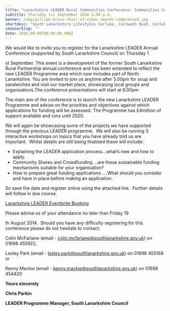 ```yaml
---
title: "Lanarkshire LEADER Rural Communities Conference: Communities Connected"
subtitle: Thursday 1st September 2016 5.00 p.m.
banner: /img/gillian-bruce-chair-of-vibes-awards-compressed.jpg
shortdesc: "South Lanarkshire Lifestyles Carluke, Carnwath Road, Carluke, ML8 4DF  "
cmsUserSlug: ""
date: 2016-08-09T00:00:00.000Z
---
```


We would like to invite you to register for
the Lanarkshire LEADER Annual Conference (supported by South Lanarkshire
Council) on Thursday 1

st September. This event is a development of
the former South Lanarkshire Rural Partnership annual conference and has been
extended to reflect the new LEADER Programme area which now includes part of North
Lanarkshire. You are invited to join us anytime after 5.00pm for soup and
sandwiches and visit our market place, showcasing local groups and
organisations.The conference presentations will start at 6.00pm

The main aim of the conference is to launch
the new Lanarkshire LEADER Programme and advise on the priorities and
objectives against which applications for funding will be assessed. The Programme
has £4million of support available and runs until 2020.

We will again be showcasing some of the
projects we have supported through the previous LEADER programme.  We will also be running 3 interactive
workshops on topics that you have already told us are important.  Whilst details are still being finalised
these will include:

* Explaining the LEADER application
process…what’s new and how to apply.
* Community Shares and Crowdfunding …are these
sustainable funding mechanisms suitable for your organisation?
* How to prepare great funding
applications ….What should you consider and have in place before making an
application.

So save the date and register online using
the attached link.  Further details will
follow in due course.

[Lanarkshire LEADER Eventbrite Booking ](https://www.eventbrite.com/e/connecting-communities-in-rural-lanarkshire-tickets-26896537267?aff=utm_source%3Deb_email%26utm_medium%3Demail%26utm_campaign%3Dnew_event_email&utm_term=eventurl_text)

Please advise us of your attendance no later
than Friday 19

th August 2014. 
Should you have any difficulty registering for this conference please do
not hesitate to contact:

Colin
McFarlane (email - [colin.mcfarlane@southlanarkshire.gov.uk](mailto:colin.mcfarlane@southlanarkshire.gov.uk))
on 01698 455922, 

Lesley
Park (email - [lesley.park@southlanarkshire.gov.uk](mailto:lesley.park@southlanarkshire.gov.uk))
on 01698 455168 or 

Kenny
Mackie (email - [kenny.mackie@southlanarkshire.gov.uk](mailto:kenny.mackie@southlanarkshire.gov.uk))
on 01698 454420

**Yours sincerely**


**Chris Parkin**

**LEADER Programme Manager, South Lanarkshire Council**